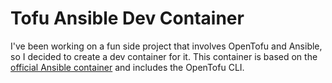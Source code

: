 # Tofu Ansible Dev Container

I've been working on a fun side project that involves OpenTofu and Ansible, so I decided to create a dev container for it. This container is based on the [official Ansible container](https://hub.docker.com/r/ansible/ansible) and includes the OpenTofu CLI.
